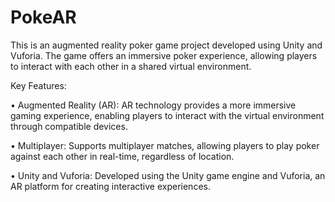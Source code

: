 # PokeAR
 
This is an augmented reality poker game project developed using Unity and Vuforia. The game offers an immersive poker experience, allowing players to interact with each other in a shared virtual environment.

Key Features:

•	Augmented Reality (AR): AR technology provides a more immersive gaming experience, enabling players to interact with the virtual environment through compatible devices.

•	Multiplayer: Supports multiplayer matches, allowing players to play poker against each other in real-time, regardless of location.

•	Unity and Vuforia: Developed using the Unity game engine and Vuforia, an AR platform for creating interactive experiences.